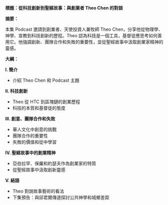 **標題：從科技創新到聖經故事：與創業者 Theo Chen 的對談**

**摘要：**

本集 Podcast 邀請到創業者、天使投資人兼牧師 Theo Chen，分享他從物理學、神學、宣教到科技創新的歷程。Theo 認為科技是一個工具，基督徒應思考如何善用它。他強調創新、團隊合作和失敗的重要性，並從聖經故事中汲取創業家精神的靈感。

**大綱：**

**I. 簡介**
* 介紹 Theo Chen 和 Podcast 主題

**II. 科技創新**
* Theo 從 HTC 到區塊鏈的創業歷程
* 科技的本質和基督徒的態度

**III. 創意、團隊合作和失敗**
* 華人文化中創意的挑戰
* 團隊合作的重要性
* 失敗的價值和從中學習

**IV. 聖經故事中的創業精神**
* 亞伯拉罕、保羅和約瑟夫作為創業家的特質
* 從聖經故事中汲取創新靈感

**V. 結語**
* Theo 對說故事藝術的看法
* 下集預告：與邱君爾傳道探討公共神學和城鄉差距